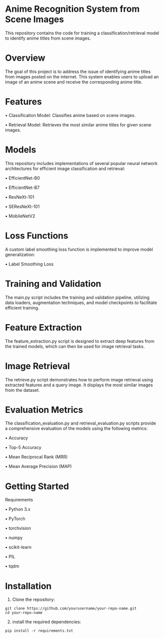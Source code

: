 # Anime Recognition System from Scene Images
This repository contains the code for training a classification/retrieval model to identify anime titles from scene images.

# Overview
The goal of this project is to address the issue of identifying anime titles from images posted on the internet. This system enables users to upload an image of an anime scene and receive the corresponding anime title.

# Features
• Classification Model: Classifies anime based on scene images.

• Retrieval Model: Retrieves the most similar anime titles for given scene images.

# Models
This repository includes implementations of several popular neural network architectures for efficient image classification and retrieval:

• EfficientNet-B0

• EfficientNet-B7

• ResNeXt-101

• SEResNeXt-101

• MobileNetV2

# Loss Functions
A custom label smoothing loss function is implemented to improve model generalization:

• Label Smoothing Loss

# Training and Validation
The main.py script includes the training and validation pipeline, utilizing data loaders, augmentation techniques, and model checkpoints to facilitate efficient training.

# Feature Extraction
The feature_extraction.py script is designed to extract deep features from the trained models, which can then be used for image retrieval tasks.

# Image Retrieval
The retrieve.py script demonstrates how to perform image retrieval using extracted features and a query image. It displays the most similar images from the dataset.

# Evaluation Metrics
The classification_evaluation.py and retrieval_evaluation.py scripts provide a comprehensive evaluation of the models using the following metrics:

• Accuracy

• Top-5 Accuracy

• Mean Reciprocal Rank (MRR)

• Mean Average Precision (MAP)

# Getting Started
Requirements

• Python 3.x

• PyTorch

• torchvision

• numpy

• scikit-learn

• PIL

• tqdm

# Installation
1. Clone the repository:
```
git clone https://github.com/yourusername/your-repo-name.git
cd your-repo-name
```

2. install the required dependencies:
```
pip install -r requirements.txt
```


